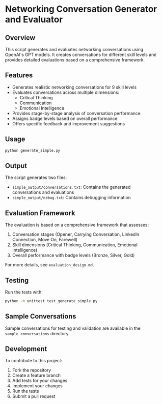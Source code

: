 # Networking Conversation Generator and Evaluator

## Overview
This script generates and evaluates networking conversations using OpenAI's GPT models. It creates conversations for different skill levels and provides detailed evaluations based on a comprehensive framework.

## Features
- Generates realistic networking conversations for 9 skill levels
- Evaluates conversations across multiple dimensions:
  - Critical Thinking
  - Communication
  - Emotional Intelligence
- Provides stage-by-stage analysis of conversation performance
- Assigns badge levels based on overall performance
- Offers specific feedback and improvement suggestions

## Usage
```bash
python generate_simple.py
```

## Output
The script generates two files:
- `simple_output/conversations.txt`: Contains the generated conversations and evaluations
- `simple_output/debug.txt`: Contains debugging information

## Evaluation Framework
The evaluation is based on a comprehensive framework that assesses:
1. Conversation stages (Opener, Carrying Conversation, LinkedIn Connection, Move On, Farewell)
2. Skill dimensions (Critical Thinking, Communication, Emotional Intelligence)
3. Overall performance with badge levels (Bronze, Silver, Gold)

For more details, see `evaluation_design.md`.

## Testing
Run the tests with:
```bash
python -m unittest test_generate_simple.py
```

## Sample Conversations
Sample conversations for testing and validation are available in the `sample_conversations` directory.

## Development
To contribute to this project:
1. Fork the repository
2. Create a feature branch
3. Add tests for your changes
4. Implement your changes
5. Run the tests
6. Submit a pull request
